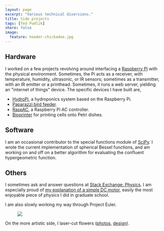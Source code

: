 ```yaml
---
layout: page
excerpt: "Various technical diversions."
title: Side projects
tags: [Ted Pudlik]
share: false
image:
  feature: header-chickadee.jpg
---
```


## Hardware ##

I worked on a few projects revolving around interfacing a [Raspberry Pi][] with
the physical environment.  Sometimes, the Pi acts as a receiver, with
temperature, humidity, ultrasonic, or IR sensors; sometimes as a transmitter,
with an IR emitter or a printhead. Sometimes, it runs a web server, yielding an
"internet of things" device.  The specific devices I have built are,

*   [HydroPi](/projects/hydropi), a hydroponics system based on the Raspberry
    Pi.
*   [Paparazzi bird feeder](/projects/birdfeeder).
*   [RaspAC](/projects/raspac), a Raspberry Pi AC controller.
*   [Bioprinter](/projects/bioprinter) for printing cells onto Petri dishes.

## Software ##

I am an occasional contributor to the special functions module of
[SciPy](https://github.com/scipy/scipy).  I wrote the current implementation
of spherical Bessel functions, and am working on and off on a better algorithm
for evaluating the confluent hypergeometric function.

## Others ##

I sometimes ask and answer questions at [Stack Exchange: Physics][].  I am
especially proud of [my explanation of a simple DC motor][DC motor],
easily the most enjoyable piece of physics I did in graduate school.

I am also slowly working my way through Project Euler.

<figure>
    <a href="https://projecteuler.net/">
    <img style="margin:0px auto;display:block" src="https://projecteuler.net/profile/tpudlik.png">
    </a>
</figure>

On the more artistic side, I laser-cut flowers
([photos][sunflower photos], [design][sunflower design]).

[DC motor]: http://physics.stackexchange.com/a/180935/8014
[Raspberry Pi]: https://www.raspberrypi.org/
[Stack Exchange: Physics]: http://physics.stackexchange.com/users/8014/ted-pudlik
[sunflower design]: sunflower_for_cut.svg
[sunflower photos]: https://photos.app.goo.gl/pGXIFdXDmtJKfpqG2
